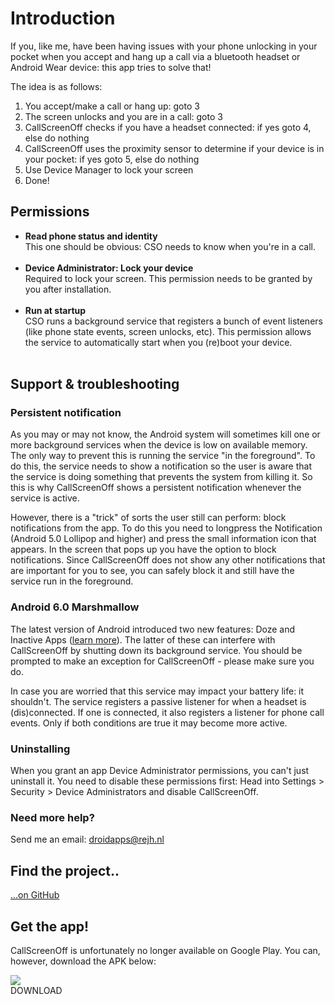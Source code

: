 
<h1 id="introduction">Introduction</h1>

<p>If you, like me, have been having issues with your phone unlocking in your pocket when you accept and hang up a call via a bluetooth headset or Android Wear device: this app tries to solve that!</p>

<p>The idea is as follows:</p>
<ol>
  <li>You accept/make a call or hang up: goto 3</li>
  <li>The screen unlocks and you are in a call: goto 3</li>
  <li>CallScreenOff checks if you have a headset connected: if yes goto 4, else do nothing</li>
  <li>CallScreenOff uses the proximity sensor to determine if your device is in your pocket: if yes goto 5, else do nothing</li>
  <li>Use Device Manager to lock your screen</li>
  <li>Done!</li>
</ol>

<h2 id="permissions">Permissions</h2>

<ul>
    <li><strong>Read phone status and identity</strong><br>
        This one should be obvious: CSO needs to know when you're in a call.<br>&nbsp;
    </li>
    <li><strong>Device Administrator: Lock your device</strong><br>
        Required to lock your screen. This permission needs to be granted by you after installation.<br>&nbsp;
    </li>
    <li><strong>Run at startup</strong><br>
        CSO runs a background service that registers a bunch of event listeners (like phone state events, screen unlocks, etc). This permission allows the service to automatically start when you (re)boot your device.<br>&nbsp;
    </li>
</ul>

<h2 id="support">Support &amp; troubleshooting</h2>

<h3>Persistent notification</h3>

<p>As you may or may not know, the Android system will sometimes kill one or more background services when the device is low on available memory. The only way to prevent this is running the service "in the foreground". To do this, the service needs to show a notification so the user is aware that the service is doing something that prevents the system from killing it. So this is why CallScreenOff shows a persistent notification whenever the service is active.</p>

<p>However, there is a "trick" of sorts the user still can perform: block notifications from the app. To do this you need to longpress the Notification (Android 5.0 Lollipop and higher) and press the small information icon that appears. In the screen that pops up you have the option to block notifications. Since CallScreenOff does not show any other notifications that are important for you to see, you can safely block it and still have the service run in the foreground.</p>

<h3>Android 6.0 Marshmallow</h3>

<p>The latest version of Android introduced two new features: Doze and Inactive Apps (<a href="http://goo.gl/cYwmhM" target="_blank">learn more</a>). The latter of these can interfere with CallScreenOff by shutting down its background service. You should be prompted to make an exception for CallScreenOff - please make sure you do.</p>

<p>In case you are worried that this service may impact your battery life: it shouldn't. The service registers a passive listener for when a headset is (dis)connected. If one is connected, it also registers a listener for phone call events. Only if both conditions are true it may become more active.</p>

<h3>Uninstalling</h3>

<p>When you grant an app Device Administrator permissions, you can't just uninstall it. You need to disable these permissions first: Head into Settings > Security > Device Administrators and disable CallScreenOff.</p>

<h3>Need more help?</h3>

<p>Send me an email: <a href="mailto:droidapps@rejh.nl?subject=CallScreenOff Support Request">droidapps@rejh.nl</a></p>

<h2 id="open-source">Find the project..</h2>

<p><a href="https://github.com/rejhgadellaa/CallScreenOff/" target="_blank">...on GitHub</a></p>

<h2 id="get-the-app">Get the app!</h2>

<p>CallScreenOff is unfortunately no longer available on Google Play. You can, however, download the APK below:</p>

<div class="download round4" onClick="window.open('https://stor4ge.rejh.nl/_stored/dev/android/callscreenoff/callscreenoff-latest.apk');">
    <img class="icon" src="img/ic_download_w_48.png" />
    <div class="text">DOWNLOAD</div>
</div>

<p>&nbsp;</p>

</div>
